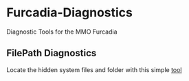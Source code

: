 # Furcadia-Diagnostics
Diagnostic Tools for the MMO Furcadia

## FilePath Diagnostics
Locate the hidden system files and folder with this simple [tool](http://forums.furcadia.com/index.php?furcadia_session_id=982167-rcfu-yjd&showtopic=63786&pid=508986&st=60&#entry508986)
